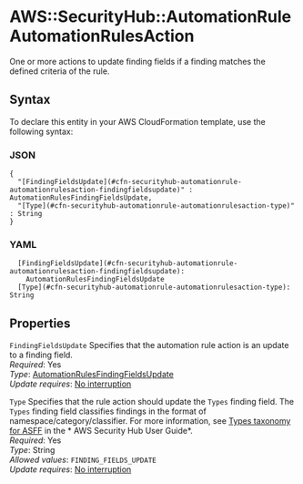 # AWS::SecurityHub::AutomationRule AutomationRulesAction<a name="aws-properties-securityhub-automationrule-automationrulesaction"></a>

 One or more actions to update finding fields if a finding matches the defined criteria of the rule\. 

## Syntax<a name="aws-properties-securityhub-automationrule-automationrulesaction-syntax"></a>

To declare this entity in your AWS CloudFormation template, use the following syntax:

### JSON<a name="aws-properties-securityhub-automationrule-automationrulesaction-syntax.json"></a>

```
{
  "[FindingFieldsUpdate](#cfn-securityhub-automationrule-automationrulesaction-findingfieldsupdate)" : AutomationRulesFindingFieldsUpdate,
  "[Type](#cfn-securityhub-automationrule-automationrulesaction-type)" : String
}
```

### YAML<a name="aws-properties-securityhub-automationrule-automationrulesaction-syntax.yaml"></a>

```
  [FindingFieldsUpdate](#cfn-securityhub-automationrule-automationrulesaction-findingfieldsupdate): 
    AutomationRulesFindingFieldsUpdate
  [Type](#cfn-securityhub-automationrule-automationrulesaction-type): String
```

## Properties<a name="aws-properties-securityhub-automationrule-automationrulesaction-properties"></a>

`FindingFieldsUpdate`  <a name="cfn-securityhub-automationrule-automationrulesaction-findingfieldsupdate"></a>
 Specifies that the automation rule action is an update to a finding field\.   
*Required*: Yes  
*Type*: [AutomationRulesFindingFieldsUpdate](aws-properties-securityhub-automationrule-automationrulesfindingfieldsupdate.md)  
*Update requires*: [No interruption](https://docs.aws.amazon.com/AWSCloudFormation/latest/UserGuide/using-cfn-updating-stacks-update-behaviors.html#update-no-interrupt)

`Type`  <a name="cfn-securityhub-automationrule-automationrulesaction-type"></a>
 Specifies that the rule action should update the `Types` finding field\. The `Types` finding field classifies findings in the format of namespace/category/classifier\. For more information, see [Types taxonomy for ASFF](https://docs.aws.amazon.com/securityhub/latest/userguide/securityhub-findings-format-type-taxonomy.html) in the * AWS Security Hub User Guide*\.   
*Required*: Yes  
*Type*: String  
*Allowed values*: `FINDING_FIELDS_UPDATE`  
*Update requires*: [No interruption](https://docs.aws.amazon.com/AWSCloudFormation/latest/UserGuide/using-cfn-updating-stacks-update-behaviors.html#update-no-interrupt)